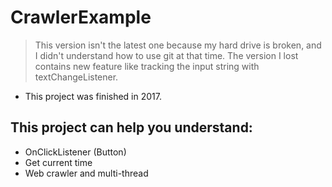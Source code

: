 # CrawlerExample

> This version isn't the latest one because my hard drive is broken, and I didn't understand how to use git at that time.
> The version I lost contains new feature like tracking the input string with textChangeListener.

* This project was finished in 2017.
## This project can help you understand:
* OnClickListener (Button)
* Get current time
* Web crawler and multi-thread
